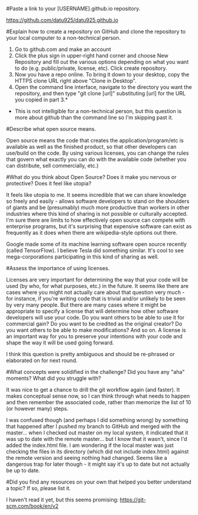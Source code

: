 #Paste a link to your [USERNAME].github.io repository.

https://github.com/datu925/datu925.github.io

#Explain how to create a repository on GitHub and clone the repository to your local computer to a non-technical person.

1. Go to github.com and make an account
2. Click the plus sign in upper-right hand corner and choose New Repository and fill out the various options depending on what you want to do (e.g. public/private, license, etc). Click create repository.
3. Now you have a repo online. To bring it down to your desktop, copy the HTTPS clone URL right above "Clone in Desktop".
4. Open the command line interface, navigate to the directory you want the repository, and then type "git clone [url]" substituting [url] for the URL you copied in part 3.*

* This is not intelligible for a non-technical person, but this question is more about github than the command line so I'm skipping past it.

#Describe what open source means.

Open source means the code that creates the application/program/etc is available as well as the finished product, so that other developers can use/build on the code. By using various licenses, you can change the rules that govern what exactly you can do with the available code (whether you can distribute, sell commercially, etc.)

#What do you think about Open Source? Does it make you nervous or protective? Does it feel like utopia?

It feels like utopia to me. It seems incredible that we can share knowledge so freely and easily - allows software developers to stand on the shoulders of giants and be (presumably) much more productive than workers in other industries where this kind of sharing is not possible or culturally accepted. I'm sure there are limits to how effectively open source can compete with enterprise programs, but it's surprising that expensive software can exist as frequently as it does when there are wikipedia-style options out there.

Google made some of its machine learning software open source recently (called TensorFlow). I believe Tesla did something similar. It's cool to see mega-corporations participating in this kind of sharing as well.

#Assess the importance of using licenses.

Licenses are very important for determining the way that your code will be used (by who, for what purposes, etc.) in the future. It seems like there are cases where you might not actually care about that question very much - for instance, if you're writing code that is trivial and/or unlikely to be seen by very many people. But there are many cases where it might be appropriate to specify a license that will determine how other software developers will use your code. Do you want others to be able to use it for commercial gain? Do you want to be credited as the original creator? Do you want others to be able to make modifications? And so on. A license is an important way for you to preserve your intentions with your code and shape the way it will be used going forward.

I think this question is pretty ambiguous and should be re-phrased or elaborated on for next round.

#What concepts were solidified in the challenge? Did you have any "aha" moments? What did you struggle with?

It was nice to get a chance to drill the git workflow again (and faster). It makes conceptual sense now, so I can think through what needs to happen and then remember the associated code, rather than memorize the list of 10 (or however many) steps.

I was confused though (and perhaps I did something wrong) by something that happened after I pushed my branch to GitHub and merged with the master... when I checked out master on my local system, it indicated that it was up to date with the remote master... but I know that it wasn't, since I'd added the index.html file. I am wondering if the local master was just checking the files in its directory (which did not include index.html) against the remote version and seeing nothing had changed. Seems like a dangerous trap for later though - it might say it's up to date but not actually be up to date.

#Did you find any resources on your own that helped you better understand a topic? If so, please list it.

I haven't read it yet, but this seems promising:
https://git-scm.com/book/en/v2